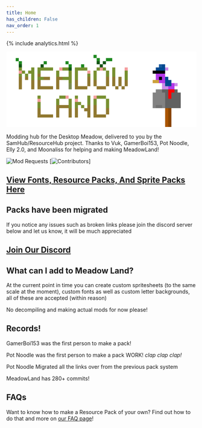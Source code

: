 ```yaml
---
title: Home
has_children: False
nav_order: 1
---
```


{% include analytics.html %}

![Image](../assets/images/logo.png)

Modding hub for the Desktop Meadow, delivered to you by the SamHub/ResourceHub project.
Thanks to Vuk, GamerBoi153, Pot Noodle, Elly 2.0, and Moonaliss for helping and making MeadowLand!

![Mod Requests](https://img.shields.io/github/issues/UnofficialSamHub/MeadowLand?label=Mod%20Requests%2FIssues)
[![Contributors](https://img.shields.io/github/contributors/PotNoodl/PotNoodl.github.io)]

## [View Fonts, Resource Packs, And Sprite Packs Here](rp/index/INDEX.md)

## Packs have been migrated
If you notice any issues such as broken links please join the discord server below and let us know, it will be much appreciated 

## [Join Our Discord](https://discord.gg/W4kTbaV)

## What can I add to Meadow Land?
At the current point in time you can create custom spritesheets (to the same scale at the moment), custom fonts as well as custom letter backgrounds, all of these are accepted (within reason)

No decompiling and making actual mods for now please!

## Records!
GamerBoi153 was the first person to make a pack!

Pot Noodle was the first person to make a pack WORK! *clap clap clap!*

Pot Noodle Migrated all the links over from the previous pack system

MeadowLand has 280+ commits!

## FAQs

Want to know how to make a Resource Pack of your own? Find out how to do that and more on [our FAQ page](FAQ.md)!
